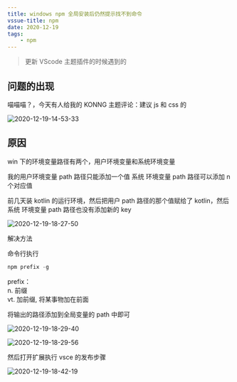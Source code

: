 ```yaml
---
title: windows npm 全局安装后仍然提示找不到命令
vssue-title: npm
date: 2020-12-19
tags:
    - npm
---
```


> 更新 VScode 主题插件的时候遇到的

<!-- more -->

## 问题的出现

喵喵喵？，今天有人给我的 KONNG 主题评论：建议 js 和 css 的 

![2020-12-19-14-53-33](https://raw.githubusercontent.com/fengwei2002/Pictures_02/master/img/2020-12-19-14-53-33.png)

## 原因

win 下的环境变量路径有两个，用户环境变量和系统环境变量  

我的用户环境变量 path 路径只能添加一个值
系统 环境变量 path 路径可以添加 n 个对应值

前几天装 kotlin 的运行环境，然后把用户 path 路径的那个值赋给了 kotlin，然后系统 环境变量 path 路径也没有添加新的 key

![2020-12-19-18-27-50](https://raw.githubusercontent.com/fengwei2002/Pictures_02/master/img/2020-12-19-18-27-50.png)

解决方法

命令行执行

``` cpp 
npm prefix -g
```

prefix：  
n. 前缀   
vt. 加前缀, 将某事物加在前面   

将输出的路径添加到全局变量的 path 中即可

![2020-12-19-18-29-40](https://raw.githubusercontent.com/fengwei2002/Pictures_02/master/img/2020-12-19-18-29-40.png)

![2020-12-19-18-29-56](https://raw.githubusercontent.com/fengwei2002/Pictures_02/master/img/2020-12-19-18-29-56.png)

然后打开扩展执行 vsce 的发布步骤

![2020-12-19-18-42-19](https://raw.githubusercontent.com/fengwei2002/Pictures_02/master/img/2020-12-19-18-42-19.png)